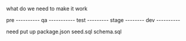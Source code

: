 what do we need to make it work

pre ----------
qa -----------
test ---------
stage --------
dev ----------


need
put up package.json
seed.sql
schema.sql
